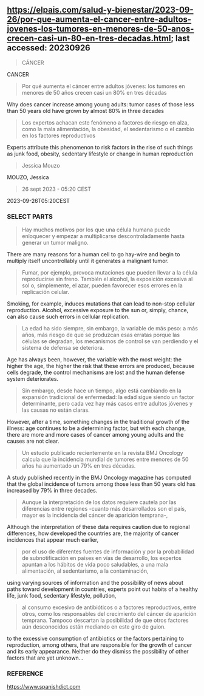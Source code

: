## https://elpais.com/salud-y-bienestar/2023-09-26/por-que-aumenta-el-cancer-entre-adultos-jovenes-los-tumores-en-menores-de-50-anos-crecen-casi-un-80-en-tres-decadas.html; last accessed: 20230926

> CÁNCER

CANCER

> Por qué aumenta el cáncer entre adultos jóvenes: los tumores en menores de 50 años crecen casi un 80% en tres décadas

Why does cancer increase among young adults: tumor cases of those less than 50 years old have grown by almost 80% in three decades

> Los expertos achacan este fenómeno a factores de riesgo en alza, como la mala alimentación, la obesidad, el sedentarismo o el cambio en los factores reproductivos

Experts attribute this phenomenon to risk factors in the rise of such things as junk food, obesity, sedentary lifestyle or change in human reproduction

> Jessica Mouzo

MOUZO, Jessica

> 26 sept 2023 - 05:20 CEST

2023-09-26T05:20CEST

### SELECT PARTS

> Hay muchos motivos por los que una célula humana puede enloquecer y empezar a multiplicarse descontroladamente hasta generar un tumor maligno. 

There are many reasons for a human cell to go hay-wire and begin to multiply itself uncontrollably until it generates a malignant tumor.

> Fumar, por ejemplo, provoca mutaciones que pueden llevar a la célula reproducirse sin freno. También el alcohol, la exposición excesiva al sol o, simplemente, el azar, pueden favorecer esos errores en la replicación celular. 

Smoking, for example, induces mutations that can lead to non-stop cellular reproduction. Alcohol, excessive exposure to the sun or, simply, chance, can also cause such errors in cellular replication.

> La edad ha sido siempre, sin embargo, la variable de más peso: a más años, más riesgo de que se produzcan esas erratas porque las células se degradan, los mecanismos de control se van perdiendo y el sistema de defensa se deteriora. 


Age has always been, however, the variable with the most weight: the higher the age, the higher the risk that these errors are produced, because cells degrade, the control mechanisms are lost and the human defense system deteriorates.

> Sin embargo, desde hace un tiempo, algo está cambiando en la expansión tradicional de enfermedad: la edad sigue siendo un factor determinante, pero cada vez hay más casos entre adultos jóvenes y las causas no están claras.

However, after a time, something changes in the traditional growth of the illness: age continues to be a determining factor, but with each change, there are more and more cases of cancer among young adults and the causes are not clear.

> Un estudio publicado recientemente en la revista BMJ Oncology calcula que la incidencia mundial de tumores entre menores de 50 años ha aumentado un 79% en tres décadas. 

A study published recently in the BMJ Oncology magazine has computed that the global incidence of tumors among those less than 50 years old has increased by 79% in three decades.

> Aunque la interpretación de los datos requiere cautela por las diferencias entre regiones -cuanto más desarrollados son el país, mayor es la incidencia del cáncer de aparición temprana-, 

Although the interpretation of these data requires caution due to regional differences, how developed the countries are, the majority of cancer incidences that appear much earlier,

> por el uso de diferentes fuentes de información y por la probabilidad de subnotificación en países en vías de desarrollo, los expertos apuntan a los hábitos de vida poco saludables, a una mala alimentación, al sedentarismo, a la contaminación, 

using varying sources of information and the possibility of news about paths toward development in countries, experts point out habits of a healthy life, junk food, sedentary lifestyle, pollution,

> al consumo excesivo de antibióticos o a factores reproductivos, entre otros, como los responsables del crecimiento del cáncer de aparición temprana. Tampoco descartan la posibilidad de que otros factores aún desconocidos están mediando en este giro de guion.

to the excessive consumption of antibiotics or the factors pertaining to reproduction, among others, that are responsible for the growth of cancer and its early appearance. Neither do they dismiss the possibility of other factors that are yet unknown...

### REFERENCE

https://www.spanishdict.com



